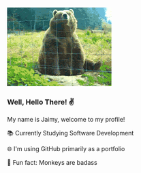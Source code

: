 ![](bearwave.gif)
### Well, Hello There! ✌️ 

My name is Jaimy, welcome to my profile!

📚 Currently Studying Software Development

🌐 I'm using GitHub primarily as a portfolio

🐒 Fun fact: Monkeys are badass

